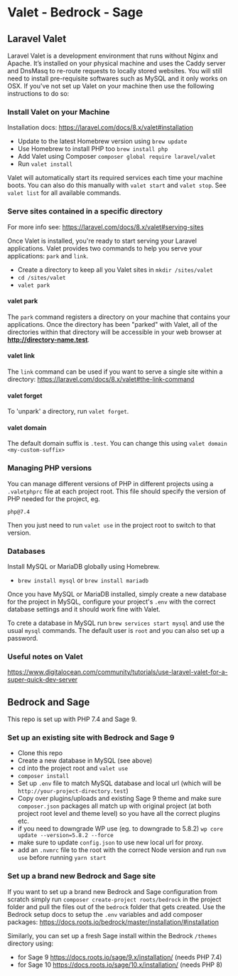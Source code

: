 # Valet - Bedrock - Sage

## Laravel Valet

Laravel Valet is a development environment that runs without Nginx and Apache. It’s installed on your physical machine and uses the Caddy server and DnsMasq to re-route requests to locally stored websites. You will still need to install pre-requisite softwares such as MySQL and it only works on OSX. If you've not set up Valet on your machine then use the following instructions to do so:

### Install Valet on your Machine

Installation docs: https://laravel.com/docs/8.x/valet#installation

* Update to the latest Homebrew version using `brew update`
* Use Homebrew to install PHP too `brew install php` 
* Add Valet using Composer `composer global require laravel/valet`
* Run `valet install` 

Valet will automatically start its required services each time your machine boots. You can also do this manually with `valet start` and `valet stop`. See `valet list` for all available commands. 

### Serve sites contained in a specific directory

For more info see: https://laravel.com/docs/8.x/valet#serving-sites

Once Valet is installed, you're ready to start serving your Laravel applications. Valet provides two commands to help you serve your applications: `park` and `link`.

* Create a directory to keep all you Valet sites in `mkdir /sites/valet`
* `cd /sites/valet`
* `valet park`

#### valet park

The `park` command registers a directory on your machine that contains your applications. Once the directory has been "parked" with Valet, all of the directories within that directory will be accessible in your web browser at **http://directory-name.test**. 

#### valet link

The `link` command can be used if you want to serve a single site within a directory: https://laravel.com/docs/8.x/valet#the-link-command

#### valet forget

To 'unpark' a directory, run `valet forget`.

#### valet domain

The default domain suffix is `.test`. You can change this using `valet domain <my-custom-suffix>`

### Managing PHP versions

You can manage different versions of PHP in different projects using a `.valetphprc` file at each project root. This file should specify the version of PHP needed for the project, eg.

```
php@7.4
```

Then you just need to run `valet use` in the project root to switch to that version. 

### Databases

Install MySQL or MariaDB globally using Homebrew. 

* `brew install mysql` or `brew install mariadb`

Once you have MySQL or MariaDB installed, simply create a new database for the project in MySQL, configure your project's `.env` with the correct database settings and it should work fine with Valet.

To crete a database in MySQL run `brew services start mysql` and use the usual `mysql` commands. The default user is `root` and you can also set up a password.

### Useful notes on Valet

https://www.digitalocean.com/community/tutorials/use-laravel-valet-for-a-super-quick-dev-server

## Bedrock and Sage

This repo is set up with PHP 7.4 and Sage 9. 

### Set up an existing site with Bedrock and Sage 9

* Clone this repo
* Create a new database in MySQL (see above)
* cd into the project root and `valet use`
* `composer install`
* Set up `.env` file to match MySQL database and local url (which will be `http://your-project-directory.test`)
* Copy over plugins/uploads and existing Sage 9 theme and make sure `composer.json` packages all match up with original project (at both project root level and theme level) so you have all the correct plugins etc.
* if you need to downgrade WP use (eg. to downgrade to 5.8.2) `wp core update --version=5.8.2 --force`
* make sure to update `config.json` to use new local url for proxy.
* add an `.nvmrc` file to the root with the correct Node version and run `nvm use` before running `yarn start` 


### Set up a brand new Bedrock and Sage site

If you want to set up a brand new Bedrock and Sage configuration from scratch simply run `composer create-project roots/bedrock` in the project folder and pull the files out of the `bedrock` folder that gets created. Use the Bedrock setup docs to setup the `.env` variables and add composer packages: https://docs.roots.io/bedrock/master/installation/#installation

Similarly, you can set up a fresh Sage install within the Bedrock `/themes` directory using:

* for Sage 9 https://docs.roots.io/sage/9.x/installation/ (needs PHP 7.4)
* for Sage 10 https://docs.roots.io/sage/10.x/installation/ (needs PHP 8)
